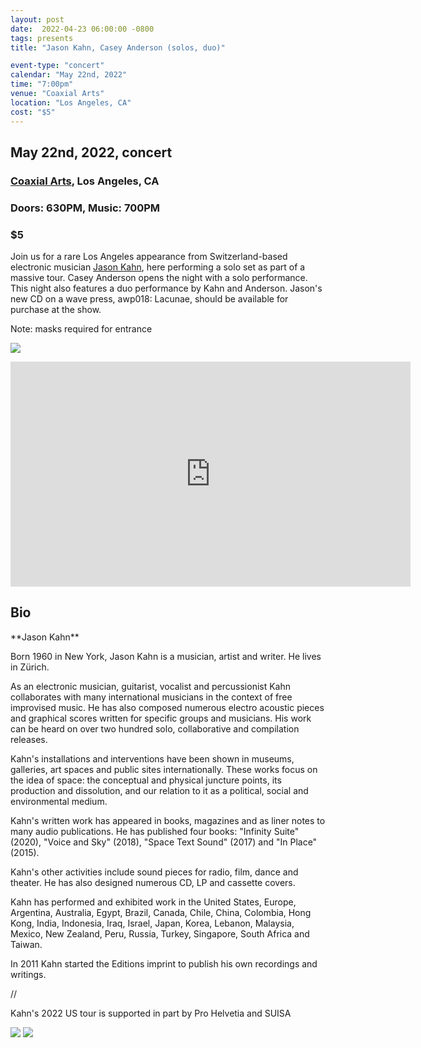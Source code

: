 ```yaml
---
layout: post
date:  2022-04-23 06:00:00 -0800
tags: presents
title: "Jason Kahn, Casey Anderson (solos, duo)"

event-type: "concert"
calendar: "May 22nd, 2022"
time: "7:00pm"
venue: "Coaxial Arts"
location: "Los Angeles, CA"
cost: "$5"
---
```


<h2>May 22nd, 2022, concert</h2>
<h3><a href="https://coaxialarts.org/" target="_blank">Coaxial Arts</a>, Los Angeles, CA</h3>
<h3>Doors: 630PM, Music: 700PM</h3>
<h3>$5</h3>

Join us for a rare Los Angeles appearance from Switzerland-based electronic musician [Jason Kahn](http://jasonkahn.net/index.html), here performing a solo set as part of a massive tour. Casey Anderson opens the night with a solo performance. This night also features a duo performance by Kahn and Anderson. Jason's new CD on a wave press, awp018: Lacunae, should be available for purchase at the show.

Note: masks required for entrance

![]({{site.url}}/assets/jason_kahn_bw.jpg)

<iframe src="https://player.vimeo.com/video/544697116?h=229d15aaa1&title=0&byline=0&portrait=0" width="640" height="360" frameborder="0" allow="autoplay; fullscreen; picture-in-picture" allowfullscreen></iframe>

<h2>Bio</h2>
**Jason Kahn**

Born 1960 in New York, Jason Kahn is a musician, artist and writer. He lives in Zürich.

As an electronic musician, guitarist, vocalist and percussionist Kahn collaborates with many international musicians in the context of free improvised music. He has also composed numerous electro acoustic pieces and graphical scores written for specific groups and musicians. His work can be heard on over two hundred solo, collaborative and compilation releases.

Kahn's installations and interventions have been shown in museums, galleries, art spaces and public sites internationally. These works focus on the idea of space: the conceptual and physical juncture points, its production and dissolution, and our relation to it as a political, social and environmental medium.

Kahn's written work has appeared in books, magazines and as liner notes to many audio publications. He has published four books: "Infinity Suite" (2020), "Voice and Sky" (2018), "Space Text Sound" (2017) and "In Place" (2015).

Kahn's other activities include sound pieces for radio, film, dance and theater. He has also designed numerous CD, LP and cassette covers.

Kahn has performed and exhibited work in the United States, Europe, Argentina, Australia, Egypt, Brazil, Canada, Chile, China, Colombia, Hong Kong, India, Indonesia, Iraq, Israel, Japan, Korea, Lebanon, Malaysia, Mexico, New Zealand, Peru, Russia, Turkey, Singapore, South Africa and Taiwan.

In 2011 Kahn started the Editions imprint to publish his own recordings and writings.

//

Kahn's 2022 US tour is supported in part by Pro Helvetia and SUISA

![]({{site.url}}/assets/prohelvetia_logo.jpg)
![]({{site.url}}/assets/suisa_logo.jpg)

